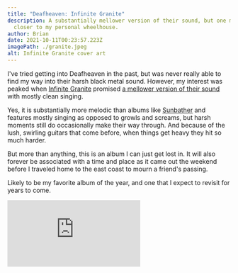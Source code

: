 ```yaml
---
title: "Deafheaven: Infinite Granite"
description: A substantially mellower version of their sound, but one much
  closer to my personal wheelhouse.
author: Brian
date: 2021-10-11T00:23:57.223Z
imagePath: ./granite.jpeg
alt: Infinite Granite cover art
---
```


I've tried getting into Deafheaven in the past, but was never really able to find my way into their harsh black metal sound. However, my interest was peaked when [Infinite Granite](https://open.spotify.com/album/0kCdT4gjYlSxIV7ll3Yd4M) promised [a mellower version of their sound](https://pitchfork.com/thepitch/how-deafheaven-made-their-least-metal-album-yet/) with mostly clean singing.

Yes, it is substantially more melodic than albums like [Sunbather](https://open.spotify.com/album/2kKXGWaCEl06EKZ4DxBJIT) and features mostly singing as opposed to growls and screams, but harsh moments still do occasionally make their way through. And because of the lush, swirling guitars that come before, when things get heavy they hit so much harder.

But more than anything, this is an album I can just get lost in. It will also forever be associated with a time and place as it came out the weekend before I traveled home to the east coast to mourn a friend's passing.

Likely to be my favorite album of the year, and one that I expect to revisit for years to come.

<iframe src="https://www.youtube.com/embed/fXTBQQU191Y" title="YouTube video player" frameborder="0" allow="accelerometer; autoplay; clipboard-write; encrypted-media; gyroscope; picture-in-picture; web-share" allowfullscreen></iframe>
